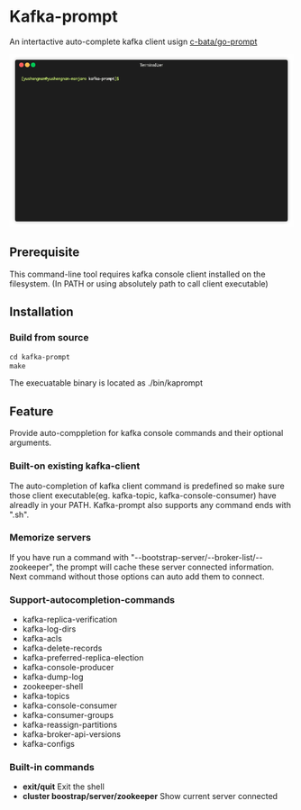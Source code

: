 # Kafka-prompt
An intertactive auto-complete kafka client usign [c-bata/go-prompt](https://github.com/c-bata/go-prompt)

![demo](https://github.com/ysn2233/kafka-prompt/blob/master/demo.gif)

## Prerequisite
This command-line tool requires kafka console client installed on the filesystem. (In PATH or using absolutely path to call client executable) 

## Installation
### Build from source
```
cd kafka-prompt
make
```
The execuatable binary is located as ./bin/kaprompt

## Feature
Provide auto-comppletion for kafka console commands and their optional arguments.

### Built-on existing kafka-client
The auto-completion of kafka client command is predefined so make sure those client executable(eg. kafka-topic, kafka-console-consumer) have alreadly in your PATH. Kafka-prompt also supports any command ends with ".sh".

### Memorize servers
If you have run a command with "--bootstrap-server/--broker-list/--zookeeper", the prompt will cache these server connected information. Next command without those options can auto add them to connect.

### Support-autocompletion-commands
* kafka-replica-verification
* kafka-log-dirs
* kafka-acls
* kafka-delete-records
* kafka-preferred-replica-election
* kafka-console-producer
* kafka-dump-log
* zookeeper-shell
* kafka-topics
* kafka-console-consumer
* kafka-consumer-groups
* kafka-reassign-partitions
* kafka-broker-api-versions
* kafka-configs

### Built-in commands
* **exit/quit** Exit the shell
* **cluster boostrap/server/zookeeper** Show current server connected